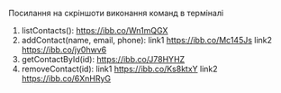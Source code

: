 Посилання на скріншоти виконання команд в терміналі

1. listContacts(): https://ibb.co/Wn1mQGX
2. addContact(name, email, phone): link1 https://ibb.co/Mc145Js link2 https://ibb.co/jy0hwv6
3. getContactById(id): https://ibb.co/J78HYHZ
4. removeContact(id): link1 https://ibb.co/Ks8ktxY link2 https://ibb.co/6XnHRyG
